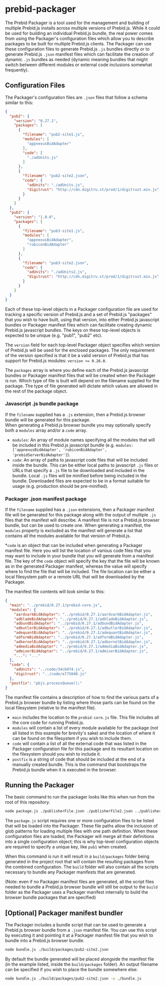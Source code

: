 # prebid-packager

The Prebid Packager is a tool used for the management and building of multiple Prebid.js installs across
multiple versions of Prebid.js.  While it could be used for building an individual Prebid.js bundle, the
real power comes from using the Packager's configuration files which allow you to describe packages to be built
for multiple Prebid.js clients.  The Packager can use these configuration files to generate Prebid.js `.js` bundles 
directly or to generate Prebid.js `.json` manifest files which can facilitate the creation of dynamic `.js` bundles 
as needed (dynamic meaning bundles that might switch between different modules or external code inclusions somewhat 
frequently).

## Configuration Files

The Packager's configuration files are `.json` files that follow a schema similar to this:
```json
{
  "pub2": {
    "version": "0.27.1",
    "packages": [
      {
        "filename": "pub2-site1.js",
        "modules": [
          "appnexusBidAdapter"
        ],
        "code": [
          "./adUnits.js"
        ]
      },
      {
        "filename": "pub2-site2.json",
        "code": {
          "adUnits": "./adUnits.js",
          "digitrust": "http://cdn.digitru.st/prod/1/digitrust.min.js"
        }
      }
    ]
  },
  "pub3": {
    "version": "1.0.0",
    "packages": [
      {
        "filename": "pub3-site1.js",
        "modules": [
          "appnexusBidAdapter",
          "rubiconBidAdapter"
        ]
      },
      {
        "filename": "pub3-site2.json",
        "code": {
          "adUnits": "./adUnits2.js",
          "digitrust": "http://cdn.digitru.st/prod/1/digitrust.min.js"
        }
      }
    ]
  }
}
```
Each of these top-level objects in a Packager configuration file are used for tracking a specific version of Prebid.js 
and a set of Prebid.js "packages" that you wish to have built, using that version, into either Prebid.js javascript 
bundles or Packager manifest files which can facilitate creating dynamic Prebid.js javascript bundles.  The keys on
these top-level objects is expected to be unique (e.g. "pub1", "pub2" etc).

The `version` field for each top-level Packager object specifies which version of Prebid.js will be used for the enclosed
packages.  The only requirement of the version specified is that it be a valid version of Prebid.js that has support for
Prebid.js modules: `version >= 0.26.0`.

The `packages` array is where you define each of the Prebid.js javascript bundles or Packager manifest files that 
will be created when the Packager is run.  Which type of file is built will depend on the filename supplied for the
package.  The type of file generated will dictate which values are allowed in the rest of the package object.

### Javascript .js bundle package

If the `filename` supplied has a `.js` extension, then a Prebid.js browser bundle will be generated for this package.  
When generating a Prebid.js browser bundle you may optionally specify both a `modules` array and/or a `code` array.
* `modules`: An array of module names specifying all the modules that will be included in this Prebid.js 
javascript bundle (e.g. `modules: ['appnexusBidAdapter', 'rubiconBidAdapter', 'prebidServerBidAdapter']`).
* `code`: An array of paths to javascript code files that will be included inside the bundle.  This can be either
local paths to javascript `.js` files or URLs that specify a `.js` file to be downloaded and included in the bundle.
Local `.js` files will be minified before being included in the bundle.  Downloaded files are expected to be in a 
format suitable for usage (e.g. production should be pre-minified).


### Packager .json manifest package

If the `filename` supplied has a `.json` extensions, then a Packager manifest file will be generated for this package
along with the output of multiple `.js` files that the manifest will describe. A manifest file is not a Prebid.js 
browser bundle, but can be used to create one.  When generating a manifest, the `modules` property is excluded as the 
manifest will generate a list that contains all the modules available for that version of Prebid.js. 

*`code` is an object that can be included when generating a Packager manifest file.  Here you will list the location of 
various code files that you may want to include in your bundle that you will generate from a manifest file.  The key of
the `code` object will specify the key that the file will be known as in the generated Packager manifest, whereas the 
value will specify where to find the file that will be included.  The file location can be either a local filesystem 
path or a remote URL that will be downloaded by the Packager.

The manifest file contents will look similar to this:

```json
{
  "main": "../prebid/0.27.1/prebid-core.js",
  "modules": {
    "aardvarkBidAdapter": "../prebid/0.27.1/aardvarkBidAdapter.js",
    "adbladeBidAdapter": "../prebid/0.27.1/adbladeBidAdapter.js",
    "adbundBidAdapter": "../prebid/0.27.1/adbundBidAdapter.js",
    "adbutlerBidAdapter": "../prebid/0.27.1/adbutlerBidAdapter.js",
    "adequantBidAdapter": "../prebid/0.27.1/adequantBidAdapter.js",
    "adformBidAdapter": "../prebid/0.27.1/adformBidAdapter.js",
    "adkernelBidAdapter": "../prebid/0.27.1/adkernelBidAdapter.js",
    "admediaBidAdapter": "../prebid/0.27.1/admediaBidAdapter.js",
    "admixerBidAdapter": "../prebid/0.27.1/admixerBidAdapter.js",
    "...": "..."
  },
  "code": {
    "adUnits": "../code/34cb974.js",
    "digitrust": "../code/e775040.js"
  },
  "postfix": "pbjs.processQueue();"
}
```

The manifest file contains a description of how to find the various parts of a Prebid.js browser bundle by listing
where those parts can be found on the local filesystem (relative to the manifest file).
* `main` includes the location to the `prebid-core.js` file.  This file includes all the core code for running Prebid.js.
* `modules` will contain a list of every module available for the package (not all listed in this example for brevity's 
    sake) and the location of where it can be found on the filesystem if you wish to include them.
* `code` will contain a list of all the external code that was listed in the Packager configuration file for this package
    and its resultant location on the filesystem should you wish to include it.
* `postfix` is a string of code that should be included at the end of a manually created bundle.  This is the command
    that bootstraps the Prebid.js bundle when it is executed in the browser.

## Running the Packager

The basic command to run the packager looks like this when run from the root of this repository.
```bash
node package.js ./publisherFile.json ./publisherFile2.json ../publishers/**/*.json
```

The `package.js` script requires one or more configuration files to be listed that will be loaded into the Packager.
These file paths allow the inclusion of glob patterns for loading multiple files with one path definition.  When
these configuration files are loaded, the Packager will merge all their definitions into a single configuration 
object; this is why top-level configuration objects are required to specify a unique key, like `pub1` when created.

When this command is run it will result in a `build/packages` folder being generated in the project root that 
will contain the resulting packages from the combined configuration.  The `build` folder will also contain all the
scripts necessary to bundle any Packager manifests that are generated.

(Note: even if no Packager manifest files are generated, all the script files needed to bundle a Prebid.js browser bundle
will still be output to the `build`  folder as the Packager uses a Packager manifest internally to build the browser 
bundle packages that are specified)

## [Optional] Packager manifest bundler

The Packager includes a bundle script that can be used to generate a Prebid.js browser bundle from a `.json` manifest 
file. You can use this script by executing it and pointing it at a Packager manifest file that you wish to bundle into
a Prebid.js browser bundle.

```bash
node bundle.js ./build/packages/pub2-site2.json
```

By default the bundle generated will be placed alongside the manifest file (in the example listed, inside the
`build/packages` folder).  An output filename can be specified if you wish to place the bundle somewhere else:

```bash
node bundle.js ./build/packages/pub2-site2.json -o ./bundle.js
```